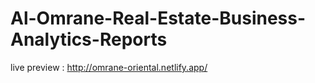 # Al-Omrane-Real-Estate-Business-Analytics-Reports
live preview : http://omrane-oriental.netlify.app/
